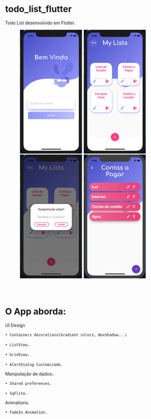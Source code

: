 # todo_list_flutter

 Todo List desenvolvido em Flutter.
 <div align="center">
  
 <img  width="200" height="400" src="my_todolist/assets/imagens/prints/tela_1.png"><span style="padding-left:2px"></span>
 <img  width="200" height="400" src="my_todolist/assets/imagens/prints/Tela_2.png"><span style="padding-left:2px"></span>
 <img  width="200" height="400" src="my_todolist/assets/imagens/prints/tela_3.png"><span style="padding-left:2px"></span>
 <img  width="200" height="400" src="my_todolist/assets/imagens/prints/tela_4.png"><span style="padding-left:2px"></span>
 </div>
 <br><br>
 
 

# O App aborda:

UI Design

    • Containers decorations(Gradient colors, BoxShadow...)
  
    • ListView.
  
    • GridView.
  
    • AlertDialog Customizado.
  
                        
Manipulação de dados:.

    • Shared preferences.
  
    • SqFlite.
  
  
Animations.

    • FadeIn Animation.
 

 

 


